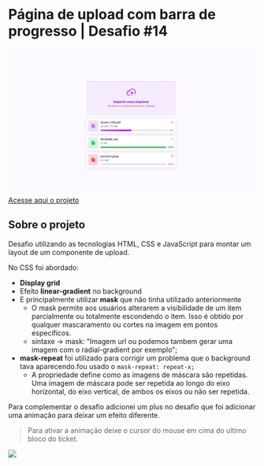 # Página de upload com barra de progresso | Desafio #14

![](./project-images/upload_progress.png)
[Acesse aqui o projeto](https://leofls.github.io/projetosboracodar/pagina_upload_desafio14/index.html)
## Sobre o projeto
Desafio utilizando as tecnologias HTML, CSS e JavaScript para montar um layout de um componente de upload.

No CSS foi abordado:
- **Display grid**
- Efeito **linear-gradient** no background
- E principalmente utilizar **mask** que não tinha utilizado anteriormente
    - O mask permite aos usuários alterarem a visibilidade de um item parcialmente ou totalmente escondendo o item. Isso é obtido por qualquer mascaramento ou cortes na imagem em pontos específicos. 
    - sintaxe -> mask: "Imagem url ou podemos tambem gerar uma imagem com o radial-gradient por exemplo";
- **mask-repeat** foi utilizado para corrigir um problema que o background tava aparecendo.fou usado o ```mask-repeat: repeat-x;```
    - A propriedade define como as imagens de máscara são repetidas. Uma imagem de máscara pode ser repetida ao longo do eixo horizontal, do eixo vertical, de ambos os eixos ou não ser repetida.

Para complementar o desafio adicionei um plus no desafio que foi adicionar uma animação para deixar um efeito diferente.
> Para ativar a animação deixe o cursor do mouse em cima do ultimo bloco do ticket.

![](./project-images/animacao_ticket.gif)